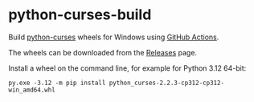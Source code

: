 # python-curses-build

Build [python-curses](https://github.com/python/cpython/issues/47138) wheels for Windows using [GitHub Actions](https://github.com/cgohlke/python-curses-build/actions/workflows/wheel.yml).

The wheels can be downloaded from the [Releases](https://github.com/cgohlke/python-curses-build/releases) page.

Install a wheel on the command line, for example for Python 3.12 64-bit:

    py.exe -3.12 -m pip install python_curses-2.2.3-cp312-cp312-win_amd64.whl
